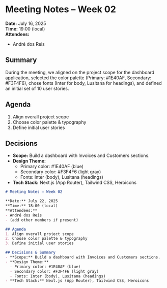 # Meeting Notes – Week 02

**Date:** July 16, 2025  
**Time:** 19:00 (local)  
**Attendees:**
- André dos Reis  

## Summary
During the meeting, we aligned on the project scope for the dashboard application, selected the color palette (Primary: #1E40AF, Secondary: #F3F4F6), chose fonts (Inter for body, Lusitana for headings), and defined an initial set of 10 user stories.

## Agenda
1. Align overall project scope  
2. Choose color palette & typography  
3. Define initial user stories

## Decisions
- **Scope:** Build a dashboard with Invoices and Customers sections.  
- **Design Theme:**  
  - Primary color: #1E40AF (blue)  
  - Secondary color: #F3F4F6 (light gray)  
  - Fonts: Inter (body), Lusitana (headings)  
- **Tech Stack:** Next.js (App Router), Tailwind CSS, Heroicons
```markdown
# Meeting Notes – Week 02

**Date:** July 22, 2025  
**Time:** 18:00 (local)  
**Attendees:**
- André dos Reis  
- (add other members if present)

## Agenda
1. Align overall project scope  
2. Choose color palette & typography  
3. Define initial user stories

## Decisions & Summary
- **Scope:** Build a dashboard with Invoices and Customers sections.  
- **Design Theme:**  
  - Primary color: #1E40AF (blue)  
  - Secondary color: #F3F4F6 (light gray)  
  - Fonts: Inter (body), Lusitana (headings)  
- **Tech Stack:** Next.js (App Router), Tailwind CSS, Heroicons